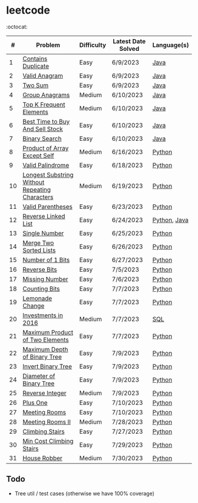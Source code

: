 # leetcode

:octocat:

| #  | Problem                                                                                                                         | Difficulty | Latest Date Solved | Language(s)                                                                                                                                                                                                                      |
| -- |---------------------------------------------------------------------------------------------------------------------------------| ---------- |--------------------|----------------------------------------------------------------------------------------------------------------------------------------------------------------------------------------------------------------------------------|
| 1  | [Contains Duplicate](https://leetcode.com/problems/contains-duplicate/)                                                         | Easy       | 6/9/2023           | [Java](https://github.com/maxdemaio/leetcode/blob/main/java-problems/src/main/java/array/ContainsDuplicate.java)                                                                                                                 |
| 2  | [Valid Anagram](https://leetcode.com/problems/valid-anagram/)                                                                   | Easy       | 6/9/2023           | [Java](https://github.com/maxdemaio/leetcode/blob/main/java-problems/src/main/java/string/ValidAnagram.java)                                                                                                                     |
| 3  | [Two Sum](https://leetcode.com/problems/two-sum/)                                                                               | Easy       | 6/9/2023           | [Java](https://github.com/maxdemaio/leetcode/blob/main/java-problems/src/main/java/array/TwoSum.java)                                                                                                                            |
| 4  | [Group Anagrams](https://leetcode.com/problems/group-anagrams/)                                                                 | Medium     | 6/10/2023          | [Java](https://github.com/maxdemaio/leetcode/blob/main/java-problems/src/main/java/array/GroupAnagrams.java)                                                                                                                     |
| 5  | [Top K Frequent Elements](https://leetcode.com/problems/top-k-frequent-elements/)                                               | Medium     | 6/10/2023          | [Java](https://github.com/maxdemaio/leetcode/blob/main/java-problems/src/main/java/array/TopKFrequentElements.java)                                                                                                              |
| 6  | [Best Time to Buy And Sell Stock](https://leetcode.com/problems/best-time-to-buy-and-sell-stock/)                               | Easy       | 6/10/2023          | [Java](https://github.com/maxdemaio/leetcode/blob/main/java-problems/src/main/java/array/BestTimeToBuyAndSellStock.java)                                                                                                         |
| 7  | [Binary Search](https://leetcode.com/problems/binary-search/)                                                                   | Easy       | 6/10/2023          | [Java](https://github.com/maxdemaio/leetcode/blob/main/java-problems/src/main/java/searchSort/BinarySearch.java)                                                                                                                 |
| 8  | [Product of Array Except Self](https://leetcode.com/problems/product-of-array-except-self/)                                     | Medium     | 6/16/2023          | [Python](https://github.com/maxdemaio/leetcode/blob/main/python-problems/arrays/productnotself.py)                                                                                                                               |
| 9  | [Valid Palindrome](https://leetcode.com/problems/valid-palindrome)                                                              | Easy       | 6/18/2023          | [Python](https://github.com/maxdemaio/leetcode/blob/main/python-problems/twopointers/validpalindrome.py)                                                                                                                         |
| 10 | [Longest Substring Without Repeating Characters](https://leetcode.com/problems/longest-substring-without-repeating-characters/) | Medium     | 6/19/2023          | [Python](https://github.com/maxdemaio/leetcode/blob/main/python-problems/slidingwindow/longestsubstringwithoutrepchars.py)                                                                                                       |
| 11 | [Valid Parentheses](https://leetcode.com/problems/valid-parentheses/solutions/)                                                 | Easy       | 6/23/2023          | [Python](https://github.com/maxdemaio/leetcode/blob/main/python-problems/stack/validparen.py)                                                                                                                                    |
| 12 | [Reverse Linked List](https://leetcode.com/problems/reverse-linked-list/)                                                       | Easy       | 6/24/2023          | [Python](https://github.com/maxdemaio/leetcode/blob/main/python-problems/linkedlist/reverselinkedlist.py), [Java](https://github.com/maxdemaio/leetcode/blob/main/java-problems/src/main/java/linkedList/ReverseLinkedList.java) |
| 13 | [Single Number](https://leetcode.com/problems/single-number/)                                                                   | Easy       | 6/25/2023          | [Python](https://github.com/maxdemaio/leetcode/blob/main/python-problems/bitmanipulation/singlenum.py)                                                                                                                           |
| 14 | [Merge Two Sorted Lists](https://leetcode.com/problems/merge-two-sorted-lists/)                                                 | Easy       | 6/26/2023          | [Python](https://github.com/maxdemaio/leetcode/blob/main/python-problems/linkedlist/mergetwosortedlists.py)                                                                                                                      |
| 15 | [Number of 1 Bits](https://leetcode.com/problems/number-of-1-bits/)                                                             | Easy       | 6/27/2023          | [Python](https://github.com/maxdemaio/leetcode/blob/main/python-problems/bitmanipulation/num1bits.py)                                                                                                                            |
| 16 | [Reverse Bits](https://leetcode.com/problems/reverse-bits/)                                                                     | Easy       | 7/5/2023           | [Python](https://github.com/maxdemaio/leetcode/blob/main/python-problems/bitmanipulation/reversebits.py)                                                                                                                         |
| 17 | [Missing Number](https://leetcode.com/problems/missing-number/)                                                                 | Easy       | 7/6/2023           | [Python](https://github.com/maxdemaio/leetcode/blob/main/python-problems/bitmanipulation/missingnum.py)                                                                                                                          |
| 18 | [Counting Bits](https://leetcode.com/problems/counting-bits/) | Easy | 7/7/2023 | [Python](https://github.com/maxdemaio/leetcode/blob/main/python-problems/bitmanipulation/countingbits.py) |
| 19 | [Lemonade Change](https://leetcode.com/problems/lemonade-change/) | Easy | 7/7/2023 | [Python](https://github.com/maxdemaio/leetcode/blob/main/python-problems/arrays/lemonadechange.py) |
| 20 | [Investments in 2016](https://leetcode.com/problems/investments-in-2016/) | Medium | 7/7/2023 | [SQL](https://github.com/maxdemaio/leetcode/blob/main/sql-problems/investments-in-2016.sql) |
| 21 | [Maximum Product of Two Elements](https://leetcode.com/problems/maximum-product-of-two-elements-in-an-array/) | Easy |  7/7/2023 | [Python](https://github.com/maxdemaio/leetcode/blob/main/python-problems/arrays/maxprod2elements.py) |
| 22 | [Maximum Depth of Binary Tree](https://leetcode.com/problems/maximum-depth-of-binary-tree/) | Easy | 7/9/2023 | [Python](https://github.com/maxdemaio/leetcode/blob/main/python-problems/trees/maxdepthofbinarytree.py) |
| 23 | [Invert Binary Tree](https://leetcode.com/problems/invert-binary-tree/) | Easy | 7/9/2023 | [Python](https://github.com/maxdemaio/leetcode/blob/main/python-problems/trees/invertbinarytree.py) |
| 24 | [Diameter of Binary Tree](https://leetcode.com/problems/diameter-of-binary-tree/) | Easy | 7/9/2023 | [Python](https://github.com/maxdemaio/leetcode/blob/main/python-problems/trees/diameterofbinarytree.py) |
| 25 | [Reverse Integer](https://leetcode.com/problems/reverse-integer/) | Medium | 7/9/2023 | [Python](https://github.com/maxdemaio/leetcode/blob/main/python-problems/bitmanipulation/reverseinteger.py) |
| 26 | [Plus One](https://leetcode.com/problems/plus-one/) | Easy | 7/10/2023 | [Python](https://github.com/maxdemaio/leetcode/blob/main/python-problems/math/plusone.py) |
| 27 | [Meeting Rooms](https://leetcode.com/problems/meeting-rooms/) | Easy | 7/10/2023 | [Python](https://github.com/maxdemaio/leetcode/blob/main/python-problems/internals/meetingrooms.py) |
| 28 | [Meeting Rooms II ](https://leetcode.com/problems/meeting-rooms-ii/) | Medium | 7/28/2023 | [Python](https://github.com/maxdemaio/leetcode/blob/main/python-problems/internals/meetingrooms2.py) |
| 29 | [Climbing Stairs](https://leetcode.com/problems/climbing-stairs/) | Easy | 7/27/2023 | [Python](https://github.com/maxdemaio/leetcode/blob/main/python-problems/dynamicprogramming/stairs.py) |
| 30 | [Min Cost Climbing Stairs](https://leetcode.com/problems/min-cost-climbing-stairs/) | Easy | 7/29/2023 | [Python](https://github.com/maxdemaio/leetcode/blob/main/python-problems/dynamicprogramming/mincostclimbingstairs.py) |
| 31 | [House Robber](https://leetcode.com/problems/house-robber/) | Medium | 7/30/2023 | [Python](https://github.com/maxdemaio/leetcode/blob/main/python-problems/dynamicprogramming/houserobber.py) |

## Todo

- Tree util / test cases (otherwise we have 100% coverage)
